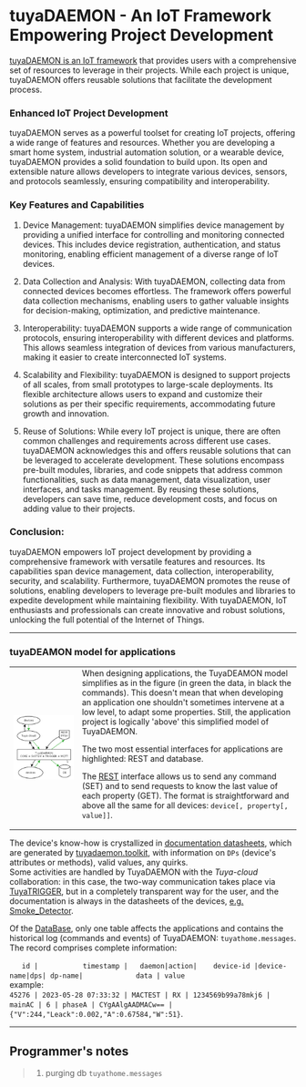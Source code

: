 # tuyaDAEMON - An IoT Framework Empowering Project Development

[tuyaDAEMON is an IoT framework](https://github.com/msillano/tuyaDAEMON) that provides users with a comprehensive set of resources to leverage in their projects. While each project is unique, tuyaDAEMON offers reusable solutions that facilitate the development process. 

### Enhanced IoT Project Development
tuyaDAEMON serves as a powerful toolset for creating IoT projects, offering a wide range of features and resources. Whether you are developing a smart home system, industrial automation solution, or a wearable device, tuyaDAEMON provides a solid foundation to build upon. Its open and extensible nature allows developers to integrate various devices, sensors, and protocols seamlessly, ensuring compatibility and interoperability.

### Key Features and Capabilities

1. Device Management: tuyaDAEMON simplifies device management by providing a unified interface for controlling and monitoring connected devices. This includes device registration, authentication, and status monitoring, enabling efficient management of a diverse range of IoT devices.

1. Data Collection and Analysis: With tuyaDAEMON, collecting data from connected devices becomes effortless. The framework offers powerful data collection mechanisms, enabling users to gather valuable insights for decision-making, optimization, and predictive maintenance.

1. Interoperability: tuyaDAEMON supports a wide range of communication protocols, ensuring interoperability with different devices and platforms. This allows seamless integration of devices from various manufacturers, making it easier to create interconnected IoT systems.


1. Scalability and Flexibility: tuyaDAEMON is designed to support projects of all scales, from small prototypes to large-scale deployments. Its flexible architecture allows users to expand and customize their solutions as per their specific requirements, accommodating future growth and innovation.

1. Reuse of Solutions: While every IoT project is unique, there are often common challenges and requirements across different use cases. tuyaDAEMON acknowledges this and offers reusable solutions that can be leveraged to accelerate development. These solutions encompass pre-built modules, libraries, and code snippets that address common functionalities, such as data management, data visualization, user interfaces, and tasks management. By reusing these solutions, developers can save time, reduce development costs, and focus on adding value to their projects.

### Conclusion:
tuyaDAEMON empowers IoT project development by providing a comprehensive framework with versatile features and resources. Its capabilities span device management, data collection, interoperability, security, and scalability. Furthermore, tuyaDAEMON promotes the reuse of solutions, enabling developers to leverage pre-built modules and libraries to expedite development while maintaining flexibility. With tuyaDAEMON, IoT enthusiasts and professionals can create innovative and robust solutions, unlocking the full potential of the Internet of Things.

----------------------------
### tuyaDEAMON model for applications
<table border=0>
<tr>
<td>
<img src='https://github.com/msillano/tuyaDAEMON/blob/main/pics/daemon_0B.png?raw=true' width="850px"   />
<BR CLEAR=”left” /></td><td>
When designing applications, the TuyaDEAMON model simplifies as in the figure (in green the data, in black the commands). This doesn't mean that when developing an application one shouldn't sometimes intervene at a low level, to adapt some properties. Still, the application project is logically 'above' this simplified model of TuyaDAEMON.

The two most essential interfaces for applications are highlighted: REST and database.

The [REST](https://github.com/msillano/tuyaDAEMON/wiki/tuyaDAEMON-REST) interface allows us to send any command (SET) and to send requests to know the last value of each property (GET). The format is straightforward and above all the same for all devices: `device[, property[, value]]`.
</td></tr></table>

The device's know-how is crystallized in [documentation datasheets](https://github.com/msillano/tuyaDAEMON/tree/main/devices),  which are generated by [tuyadaemon.toolkit](https://github.com/msillano/tuyaDAEMON/wiki/tuyaDAEMON-toolkit), with information on `DPs` (device's attributes or methods), valid values, any quirks.<br>
Some activities are handled by TuyaDAEMON with the _Tuya-cloud_ collaboration: in this case, the two-way communication takes place via [TuyaTRIGGER](https://github.com/msillano/tuyaDAEMON/tree/main/tuyaTRIGGER), but in a completely transparent way for the user, and the documentation is always in the datasheets of the devices, [e.g. Smoke_Detector](https://github.com/msillano/tuyaDAEMON/blob/main/devices/Smoke_Detector/device_Smoke_Detector.pdf).

Of the [DataBase](https://github.com/msillano/tuyaDAEMON/tree/main#database-interface), only one table affects the applications and contains the historical log (commands and events) of TuyaDAEMON: `tuyathome.messages`. The record comprises complete information: 

`   id |           timestamp |   daemon|action|    device-id |device-name|dps| dp-name|             data | value`<br>
example:<br>
`45276 | 2023-05-28 07:33:32 | MACTEST | RX | 1234569b99a78mkj6 | mainAC | 6 | phaseA | CYgAAlgAADMACw== | {"V":244,"Leack":0.002,"A":0.67584,"W":51}`.

-----------------
## Programmer's notes 
>  1. purging db `tuyathome.messages`   

